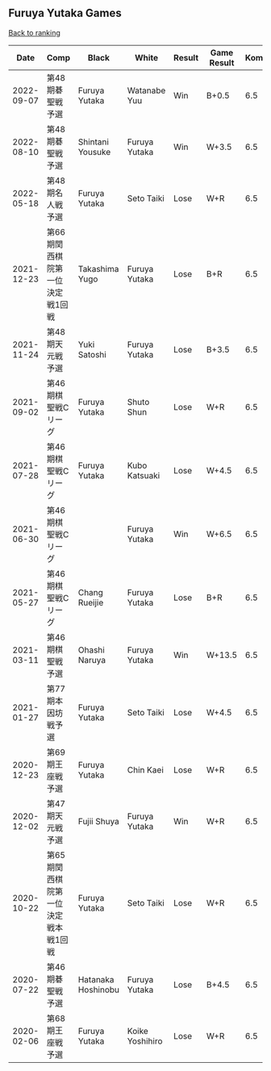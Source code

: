 ## Furuya Yutaka Games

[Back to ranking](../../index.md)




| **Date** | **Comp** | **Black** | **White** | **Result** | **Game Result** | **Komi** | **Rating** | **Diff** | 
| --- | --- | --- | --- | --- | --- | --- | --- | --- |
| 2022-09-07 | 第48期碁聖戦予選 | Furuya Yutaka | Watanabe Yuu | Win | B+0.5 | 6.5 | 2645 | 683 | 
| 2022-08-10 | 第48期碁聖戦予選 | Shintani Yousuke | Furuya Yutaka | Win | W+3.5 | 6.5 | 1962 | 0 | 
| 2022-05-18 | 第48期名人戦予選 | Furuya Yutaka | Seto Taiki | Lose | W+R | 6.5 | 1962 | -420 | 
| 2021-12-23 | 第66期関西棋院第一位決定戦1回戦 | Takashima Yugo | Furuya Yutaka | Lose | B+R | 6.5 | 2382 | -299 | 
| 2021-11-24 | 第48期天元戦予選 | Yuki Satoshi | Furuya Yutaka | Lose | B+3.5 | 6.5 | 2681 | -42 | 
| 2021-09-02 | 第46期棋聖戦Cリーグ | Furuya Yutaka | Shuto Shun | Lose | W+R | 6.5 | 2723 | 35 | 
| 2021-07-28 | 第46期棋聖戦Cリーグ | Furuya Yutaka | Kubo Katsuaki | Lose | W+4.5 | 6.5 | 2688 | 239 | 
| 2021-06-30 | 第46期棋聖戦Cリーグ |  | Furuya Yutaka | Win | W+6.5 | 6.5 | 2449 | 42 | 
| 2021-05-27 | 第46期棋聖戦Cリーグ | Chang Rueijie | Furuya Yutaka | Lose | B+R | 6.5 | 2407 | 45 | 
| 2021-03-11 | 第46期棋聖戦予選 | Ohashi Naruya | Furuya Yutaka | Win | W+13.5 | 6.5 | 2362 | 311 | 
| 2021-01-27 | 第77期本因坊戦予選 | Furuya Yutaka | Seto Taiki | Lose | W+4.5 | 6.5 | 2051 | -135 | 
| 2020-12-23 | 第69期王座戦予選 | Furuya Yutaka | Chin Kaei | Lose | W+R | 6.5 | 2186 | -251 | 
| 2020-12-02 | 第47期天元戦予選 | Fujii Shuya | Furuya Yutaka | Win | W+R | 6.5 | 2437 | 217 | 
| 2020-10-22 | 第65期関西棋院第一位決定戦本戦1回戦 | Furuya Yutaka | Seto Taiki | Lose | W+R | 6.5 | 2220 | -500 | 
| 2020-07-22 | 第46期碁聖戦予選 | Hatanaka Hoshinobu | Furuya Yutaka | Lose | B+4.5 | 6.5 | 2720 | -6 | 
| 2020-02-06 | 第68期王座戦予選 | Furuya Yutaka | Koike Yoshihiro | Lose | W+R | 6.5 | 2726 | missing |




